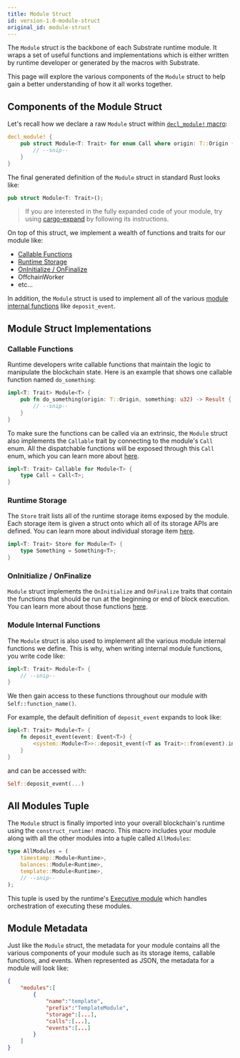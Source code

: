 ```yaml
---
title: Module Struct
id: version-1.0-module-struct
original_id: module-struct
---
```


The `Module` struct is the backbone of each Substrate runtime module. It wraps a set of useful functions and implementations which is either written by runtime developer or generated by the macros with Substrate. 

This page will explore the various components of the `Module` struct to help gain a better understanding of how it all works together.

## Components of the Module Struct

Let's recall how we declare a raw `Module` struct within [`decl_module!` macro](runtime/macros/decl_module.md):

```rust
decl_module! {
    pub struct Module<T: Trait> for enum Call where origin: T::Origin {
        // --snip--
    }
}
```

The final generated definition of the `Module` struct in standard Rust looks like:

```rust
pub struct Module<T: Trait>();
```

> If you are interested in the fully expanded code of your module, try using [cargo-expand](https://github.com/dtolnay/cargo-expand) by following its instructions.

On top of this struct, we implement a wealth of functions and traits for our module like:
* [Callable Functions](#callable-functions)
* [Runtime Storage](#runtime-storage)
* [OnInitialize / OnFinalize](#oninitialize-onfinalize)
* OffchainWorker
* etc...

In addition, the `Module` struct is used to implement all of the various [module internal functions](#module-internal-functions) like `deposit_event`.

## Module Struct Implementations

### Callable Functions

Runtime developers write callable functions that maintain the logic to manipulate the blockchain state. Here is an example that shows one callable function named `do_something`:

```rust
impl<T: Trait> Module<T> {
    pub fn do_something(origin: T::Origin, something: u32) -> Result {
        // --snip--
    }
}
```

To make sure the functions can be called via an extrinsic, the `Module` struct also implements the `Callable` trait by connecting to the module's `Call` enum. All the dispatchable functions will be exposed through this `Call` enum, which you can learn more about [here](runtime/types/call-enum.md).

```rust
impl<T: Trait> Callable for Module<T> {
    type Call = Call<T>;
}
```

### Runtime Storage

The `Store` trait lists all of the runtime storage items exposed by the module. Each storage item is given a struct onto which all of its storage APIs are defined. You can learn more about individual storage item [here](https://stackoverflow.com/questions/56599293/what-is-the-purpose-of-pub-in-decl-storage).

<!-- TODO: Create dedicated documentation for individual storage items and update link above. -->

```rust
impl<T: Trait> Store for Module<T> {
    type Something = Something<T>;
}
```

### OnInitialize / OnFinalize
`Module` struct implements the `OnInitialize` and `OnFinalize` traits that contain the functions that should be run at the beginning or end of block execution. You can learn more about those functions [here](runtime/macros/decl_module.md#on_initialise-and-on_finalise).

### Module Internal Functions

The `Module` struct is also used to implement all the various module internal functions we define. This is why, when writing internal module functions, you write code like:
```rust
impl<T: Trait> Module<T> {
    // --snip--
}
``` 

We then gain access to these functions throughout our module with `Self::function_name()`.

For example, the default definition of `deposit_event` expands to look like:

```rust
impl<T: Trait> Module<T> {
    fn deposit_event(event: Event<T>) {
        <system::Module<T>>::deposit_event(<T as Trait>::from(event).into());
    }
}
```

and can be accessed with:
```rust
Self::deposit_event(...)
```

## All Modules Tuple

The `Module` struct is finally imported into your overall blockchain's runtime using the `construct_runtime!` macro. This macro includes your module along with all the other modules into a tuple called `AllModules`:

```rust
type AllModules = (
    timestamp::Module<Runtime>, 
    balances::Module<Runtime>, 
    template::Module<Runtime>, 
    // --snip--
);
```

This tuple is used by the runtime's [Executive module](https://substrate.dev/rustdocs/v1.0/srml_executive/index.html) which handles orchestration of executing these modules.

## Module Metadata

Just like the `Module` struct, the metadata for your module contains all the various components of your module such as its storage items, callable functions, and events. When represented as JSON, the metadata for a module will look like:

```json
{
    "modules":[
        {
            "name":"template",
            "prefix":"TemplateModule",
            "storage":[...],
            "calls":[...],
            "events":[...]
        }
    ]
}
```

<!-- TODO: link to the runtime metadata page -->
